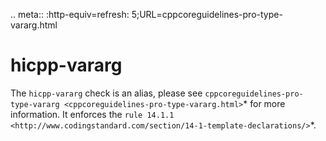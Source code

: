 .. meta:: :http-equiv=refresh:
5;URL=cppcoreguidelines-pro-type-vararg.html

hicpp-vararg
============

The `hicpp-vararg` check is an alias, please see
`cppcoreguidelines-pro-type-vararg <cppcoreguidelines-pro-type-vararg.html>`*
for more information. It enforces the
`rule 14.1.1 <http://www.codingstandard.com/section/14-1-template-declarations/>`*.
